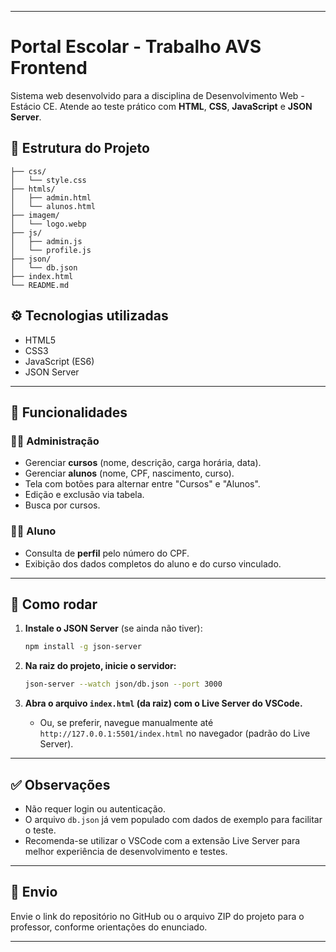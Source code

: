 

---

# Portal Escolar - Trabalho AVS Frontend

Sistema web desenvolvido para a disciplina de Desenvolvimento Web - Estácio CE.
Atende ao teste prático com **HTML**, **CSS**, **JavaScript** e **JSON Server**.

## 📂 Estrutura do Projeto

```
├── css/
│   └── style.css
├── htmls/
│   ├── admin.html
│   └── alunos.html
├── imagem/
│   └── logo.webp
├── js/
│   ├── admin.js
│   └── profile.js
├── json/
│   └── db.json
├── index.html
└── README.md
```

## ⚙️ Tecnologias utilizadas

* HTML5
* CSS3
* JavaScript (ES6)
* JSON Server

---

## 🧩 Funcionalidades

### 👨‍🏫 Administração

* Gerenciar **cursos** (nome, descrição, carga horária, data).
* Gerenciar **alunos** (nome, CPF, nascimento, curso).
* Tela com botões para alternar entre "Cursos" e "Alunos".
* Edição e exclusão via tabela.
* Busca por cursos.

### 👨‍🎓 Aluno

* Consulta de **perfil** pelo número do CPF.
* Exibição dos dados completos do aluno e do curso vinculado.

---

## 🚀 Como rodar

1. **Instale o JSON Server** (se ainda não tiver):

   ```bash
   npm install -g json-server
   ```

2. **Na raiz do projeto, inicie o servidor:**

   ```bash
   json-server --watch json/db.json --port 3000
   ```

3. **Abra o arquivo `index.html` (da raiz) com o Live Server do VSCode.**

   * Ou, se preferir, navegue manualmente até `http://127.0.0.1:5501/index.html` no navegador (padrão do Live Server).

---

## ✅ Observações

* Não requer login ou autenticação.
* O arquivo `db.json` já vem populado com dados de exemplo para facilitar o teste.
* Recomenda-se utilizar o VSCode com a extensão Live Server para melhor experiência de desenvolvimento e testes.

---

## 📧 Envio

Envie o link do repositório no GitHub ou o arquivo ZIP do projeto para o professor, conforme orientações do enunciado.

---
